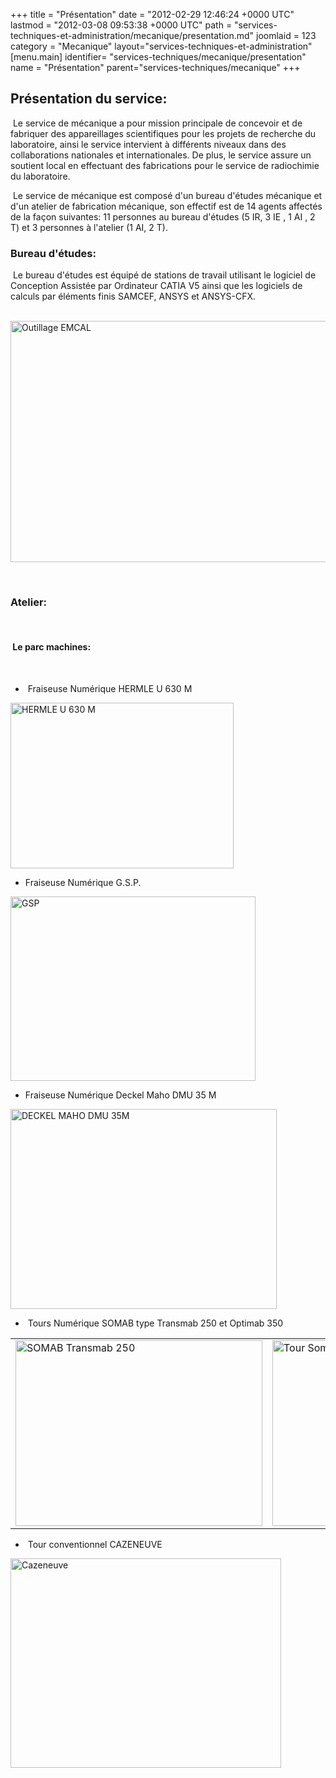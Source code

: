 +++
title = "Présentation"
date = "2012-02-29 12:46:24 +0000 UTC"
lastmod = "2012-03-08 09:53:38 +0000 UTC"
path = "services-techniques-et-administration/mecanique/presentation.md"
joomlaid = 123
category = "Mecanique"
layout="services-techniques-et-administration"
[menu.main]
  identifier= "services-techniques/mecanique/presentation"
  name = "Présentation"
  parent="services-techniques/mecanique"
+++
<h3></h3>
<h2>Présentation du service:</h2>
<p> Le service de mécanique a pour mission principale de concevoir et de fabriquer des appareillages scientifiques pour les projets de recherche du laboratoire, ainsi le service intervient à différents niveaux dans des collaborations nationales et internationales. De plus, le service assure un soutient local en effectuant des fabrications pour le service de radiochimie du laboratoire.</p>
<p> Le service de mécanique est composé d'un bureau d'études mécanique et d'un atelier de fabrication mécanique, son effectif est de 14 agents affectés de la façon suivantes: 11 personnes au bureau d'études (5 IR, 3 IE , 1 AI , 2 T) et 3 personnes à l'atelier (1 AI, 2 T).</p>
<p></p>
<h3>Bureau d'études:</h3>
<p> Le bureau d'études est équipé de stations de travail utilisant le logiciel de Conception Assistée par Ordinateur CATIA V5 ainsi que les logiciels de calculs par éléments finis SAMCEF, ANSYS et ANSYS-CFX.</p>
<p> <img alt="Outillage EMCAL" src="images/Services/Mecanique/Photos%!m(MISSING)anip/Outillage%!E(MISSING)MCAL.jpg" width="687" height="386"/></p>
<p>  </p>
<p></p>
<h3>Atelier:</h3>
<p>  </p>
<p></p>
<h4> Le parc machines:</h4>
<p>  </p>
<p></p>
<p></p>
<ul>
<li> Fraiseuse Numérique HERMLE U 630 M</li>
</ul>
<p><img alt="HERMLE U 630 M" src="images/Services/Mecanique/Photos%!M(MISSING)achines%!a(MISSING)telier/HERMLE%!U(MISSING)%20M.jpg" width="357" height="265"/></p>
<ul>
<li>Fraiseuse Numérique G.S.P.</li>
</ul>
<p><img alt="GSP" src="images/Services/Mecanique/Photos%!M(MISSING)achines%!a(MISSING)telier/GSP.jpg" width="392" height="295"/></p>
<ul>
<li>Fraiseuse Numérique Deckel Maho DMU 35 M</li>
</ul>
<p><img alt="DECKEL MAHO DMU 35M" src="images/Services/Mecanique/Photos%!M(MISSING)achines%!a(MISSING)telier/DECKEL%!M(MISSING)AHO%!D(MISSING)MU%!M(MISSING).jpg" width="426" height="320"/></p>
<ul>
<li> Tours Numérique SOMAB type Transmab 250 et Optimab 350</li>
</ul>
<p>
<table border="0">
<tbody>
<tr>
<td><img alt="SOMAB Transmab 250" src="images/Services/Mecanique/Photos%!M(MISSING)achines%!a(MISSING)telier/SOMAB%!T(MISSING)ransmab%!j(MISSING)pg" width="395" height="297"/></td>
<td><img alt="Tour Somab Optimab 350" src="images/Services/Mecanique/Photos%!M(MISSING)achines%!a(MISSING)telier/Tour%!S(MISSING)omab%!O(MISSING)ptimab%!j(MISSING)pg" width="396" height="297"/></td>
</tr>
</tbody>
</table>
</p>
<ul>
<li> Tour conventionnel CAZENEUVE</li>
</ul>
<p><img alt="Cazeneuve" src="images/Services/Mecanique/Photos%!M(MISSING)achines%!a(MISSING)telier/Cazeneuve.jpg" width="433" height="335"/></p>
<p></p>
<p></p>
<p></p>
<p></p>
<p></p>
<p></p>
<p></p>
<p></p>
<p></p>